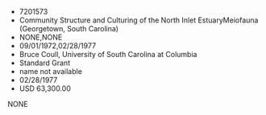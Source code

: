 * 7201573
* Community Structure and Culturing of the North Inlet EstuaryMeiofauna (Georgetown, South Carolina)
* NONE,NONE
* 09/01/1972,02/28/1977
* Bruce Coull, University of South Carolina at Columbia
* Standard Grant
* name not available
* 02/28/1977
* USD 63,300.00

NONE